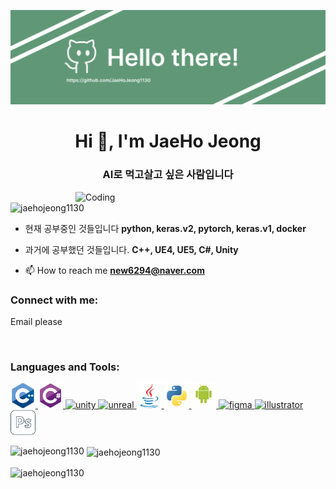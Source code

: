 ![JaeHoJeong Banner Image](./banner.png)
<h1 align="center">Hi 👋, I'm JaeHo Jeong</h1>
<h3 align="center">AI로 먹고살고 싶은 사람입니다</h3>
<img align="right" alt="Coding" width="400" src="https://tenor.com/ko/view/laptop-gif-26065234">

<p align="left"> <img src="https://komarev.com/ghpvc/?username=jaehojeong1130&label=Profile%20views&color=0e75b6&style=flat" alt="jaehojeong1130" /> </p>

- 현재 공부중인 것들입니다 **python, keras.v2, pytorch, keras.v1, docker**
- 과거에 공부했던 것들입니다. **C++, UE4, UE5, C#, Unity**

- 📫 How to reach me **new6294@naver.com**

<h3 align="left">Connect with me:</h3>
Email please
<p align="left">
</p>
<br>
<h3 align="left">Languages and Tools:</h3>
<p align="left"> <a href="https://www.w3schools.com/cpp/" target="_blank" rel="noreferrer"> <img src="https://raw.githubusercontent.com/devicons/devicon/master/icons/cplusplus/cplusplus-original.svg" alt="cplusplus" width="40" height="40"/> </a>
  <a href="https://www.w3schools.com/cs/" target="_blank" rel="noreferrer"> <img src="https://raw.githubusercontent.com/devicons/devicon/master/icons/csharp/csharp-original.svg" alt="csharp" width="40" height="40"/> </a>
  <a href="https://unity.com/" target="_blank" rel="noreferrer"> <img src="https://www.vectorlogo.zone/logos/unity3d/unity3d-icon.svg" alt="unity" width="40" height="40"/> </a>
  <a href="https://unrealengine.com/" target="_blank" rel="noreferrer"> <img src="https://raw.githubusercontent.com/kenangundogan/fontisto/036b7eca71aab1bef8e6a0518f7329f13ed62f6b/icons/svg/brand/unreal-engine.svg" alt="unreal" width="40" height="40"/> </a>
  <a href="https://www.java.com" target="_blank" rel="noreferrer"> <img src="https://raw.githubusercontent.com/devicons/devicon/master/icons/java/java-original.svg" alt="java" width="40" height="40"/> </a>
  <a href="https://www.python.org" target="_blank" rel="noreferrer"> <img src="https://raw.githubusercontent.com/devicons/devicon/master/icons/python/python-original.svg" alt="python" width="40" height="40"/> </a>
  <a href="https://developer.android.com" target="_blank" rel="noreferrer"> <img src="https://raw.githubusercontent.com/devicons/devicon/master/icons/android/android-original-wordmark.svg" alt="android" width="40" height="40"/> </a>  
  <a href="https://www.figma.com/" target="_blank" rel="noreferrer"> <img src="https://www.vectorlogo.zone/logos/figma/figma-icon.svg" alt="figma" width="40" height="40"/> </a>
  <a href="https://www.adobe.com/in/products/illustrator.html" target="_blank" rel="noreferrer"> <img src="https://www.vectorlogo.zone/logos/adobe_illustrator/adobe_illustrator-icon.svg" alt="illustrator" width="40" height="40"/> </a>
  <a href="https://www.photoshop.com/en" target="_blank" rel="noreferrer"> <img src="https://raw.githubusercontent.com/devicons/devicon/master/icons/photoshop/photoshop-line.svg" alt="photoshop" width="40" height="40"/> </a> </p>

<p><img align="left" src="https://github-readme-stats.vercel.app/api/top-langs?username=jaehojeong1130&show_icons=true&locale=en&layout=compact" alt="jaehojeong1130" /></p>

<p>&nbsp;<img align="center" src="https://github-readme-stats.vercel.app/api?username=jaehojeong1130&show_icons=true&locale=en" alt="jaehojeong1130" /></p>

<p><img align="center" src="https://github-readme-streak-stats.herokuapp.com/?user=jaehojeong1130&" alt="jaehojeong1130" /></p>
